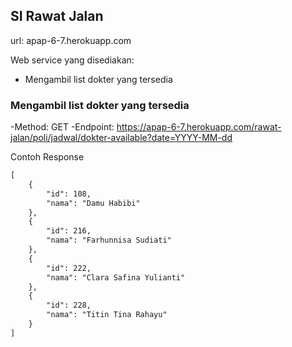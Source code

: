 ## SI Rawat Jalan

url: apap-6-7.herokuapp.com

Web service yang disediakan:
- Mengambil list dokter yang tersedia

### Mengambil list dokter yang tersedia

-Method: GET
-Endpoint: https://apap-6-7.herokuapp.com/rawat-jalan/poli/jadwal/dokter-available?date=YYYY-MM-dd

Contoh Response
```markdown
[
    {
        "id": 108,
        "nama": "Damu Habibi"
    },
    {
        "id": 216,
        "nama": "Farhunnisa Sudiati"
    },
    {
        "id": 222,
        "nama": "Clara Safina Yulianti"
    },
    {
        "id": 228,
        "nama": "Titin Tina Rahayu"
    }
]
```

